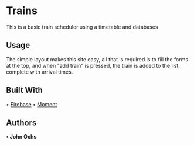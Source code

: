 # Trains
This is a basic train scheduler using a timetable and databases

## Usage
The simple layout makes this site easy, all that is required is to fill the forms at the top, and when "add train" is pressed, the train is added to the list, complete with arrival times.

## Built With
• [Firebase](https://firebase.google.com)
• [Moment](https://momentjs.com)

## Authors
**• John Ochs**